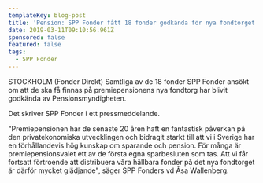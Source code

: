 ```yaml
---
templateKey: blog-post
title: 'Pension: SPP Fonder fått 18 fonder godkända för nya fondtorget'
date: 2019-03-11T09:10:56.961Z
sponsored: false
featured: false
tags:
  - SPP Fonder
---
```

STOCKHOLM (Fonder Direkt) Samtliga av de 18 fonder SPP Fonder ansökt om att de ska få finnas på premiepensionens nya fondtorg har blivit godkända av Pensionsmyndigheten.



Det skriver SPP Fonder i ett pressmeddelande.



"Premiepensionen har de senaste 20 åren haft en fantastisk påverkan på den privatekonomiska utvecklingen och bidragit starkt till att vi i Sverige har en förhållandevis hög kunskap om sparande och pension. För många är premiepensionsvalet ett av de första egna sparbesluten som tas. Att vi får fortsatt förtroende att distribuera våra hållbara fonder på det nya fondtorget är därför mycket glädjande", säger SPP Fonders vd Åsa Wallenberg.
